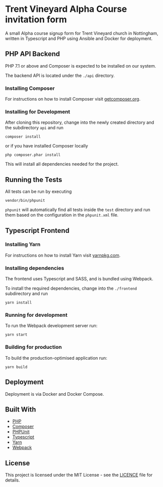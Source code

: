 # Trent Vineyard Alpha Course invitation form

A small Alpha course signup form for Trent Vineyard church in Nottingham, written in Typescript and PHP using Ansible and Docker for deployment.

## PHP API Backend

PHP 7.1 or above and Composer is expected to be installed on our system.

The backend API is located under the `./api` directory.

### Installing Composer

For instructions on how to install Composer visit [getcomposer.org](https://getcomposer.org/download/).

### Installing for Development

After cloning this repository, change into the newly created directory and the subdirectory `api` and run

```
composer install
```

or if you have installed Composer locally

```
php composer.phar install
```

This will install all dependencies needed for the project.

## Running the Tests

All tests can be run by executing

```
vendor/bin/phpunit
```

`phpunit` will automatically find all tests inside the `test` directory and run them based on the configuration in the `phpunit.xml` file.

## Typescript Frontend

### Installing Yarn

For instructions on how to install Yarn visit [yarnpkg.com](https://yarnpkg.com/lang/en/).

### Installing dependencies

The frontend uses Typescript and SASS, and is bundled using Webpack.

To install the required dependencies, change into the `./frontend` subdirectory and run

```
yarn install
```

### Running for development

To run the Webpack development server run:

```
yarn start
```

### Building for production

To build the production-optimised application run:

```
yarn build
```

## Deployment

Deployment is via Docker and Docker Compose.

## Built With

- [PHP](https://secure.php.net/)
- [Composer](https://getcomposer.org/)
- [PHPUnit](https://phpunit.de/)
- [Typescript](https://www.typescriptlang.org/)
- [Yarn](https://yarnpkg.com/lang/en/)
- [Webpack](https://webpack.js.org/)

## License

This project is licensed under the MIT License - see the [LICENCE](LICENCE) file for details.
